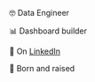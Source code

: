 🤓 Data Engineer

📊 Dashboard builder

🤝 On [LinkedIn](https://www.linkedin.com/in/r-a-hayes/)

🌁 Born and raised

